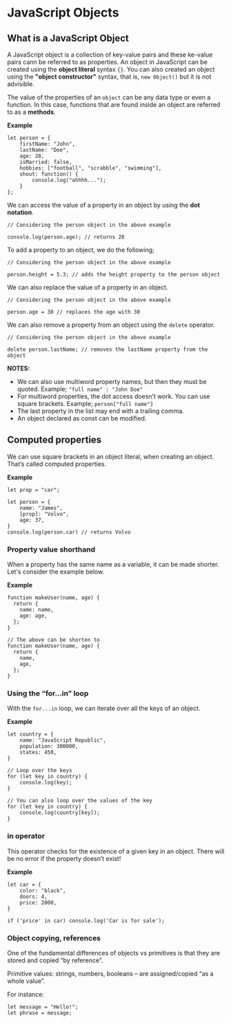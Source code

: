 # JavaScript Objects

## What is a JavaScript Object

A JavaScript object is a collection of key-value pairs and these ke-value pairs
cann be referred to as properties. An object in JavaScript can be created using
the **object literal** syntax `{}`. You can also created an object using the
**"object constructor"** syntax, that is, `new Object()` but it is not advisible.

The value of the properties of an `object` can be any data type or even a function.
In this case, functions that are found inside an object are referred to as a **methods**.

**Example**

```
let person = {
	firstName: "John",
	lastName: "Doe",
	age: 28,
	isMarried: false,
	hobbies: ["football", "scrabble", "swimming"],
	shout: function() {
		console.log("ahhhh...");
	}
};
```

We can access the value of a property in an object by using the **dot notation**.

```
// Considering the person object in the above example

console.log(person.age); // returns 28
```

To add a property to an object, we do the following;

```
// Considering the person object in the above example

person.height = 5.3; // adds the height property to the person object
```

We can also replace the value of a property in an object.

```
// Considering the person object in the above example

person.age = 30 // replaces the age with 30
```

We can also remove a property from an object using the `delete` operator.

```
// Considering the person object in the above example

delete person.lastName; // removes the lastName property from the object
```

**NOTES:**

- We can also use multiword property names, but then they must be quoted.
  Example; `"full name" : "John Doe"`
- For multiword properties, the dot access doesn’t work. You can use square brackets.
  Example; `person["full name"]`
- The last property in the list may end with a trailing comma.
- An object declared as const can be modified.

## Computed properties

We can use square brackets in an object literal, when creating an object.
That’s called computed properties.

**Example**

```
let prop = "car";

let person = {
	name: "James",
	[prop]: "Volvo",
	age: 37,
}
console.log(person.car) // returns Volvo
```

### Property value shorthand

When a property has the same name as a variable, it can be made shorter. Let's
consider the example below.

**Example**

```
function makeUser(name, age) {
  return {
    name: name,
    age: age,
  };
}

// The above can be shorten to
function makeUser(name, age) {
  return {
    name,
    age,
  };
}
```

### Using the “for…in” loop

With the `for...in` loop, we can iterate over all the keys of an object.

**Example**

```
let country = {
	name: "JavaScript Republic",
	population: 300000,
	states: 450,
}

// Loop over the keys
for (let key in country) {
	console.log(key);
}

// You can also loop over the values of the key
for (let key in country) {
	console.log(country[key]);
}
```

### in operator

This operator checks for the existence of a given key in an object. There will
be no error if the property doesn’t exist!

**Example**

```
let car = {
	color: "black",
	doors: 4,
	price: 2000,
}

if ('price' in car) console.log('Car is for sale');
```

### Object copying, references

One of the fundamental differences of objects vs primitives is that they are
stored and copied “by reference”.

Primitive values: strings, numbers, booleans – are assigned/copied “as a whole value”.

For instance:

```
let message = "Hello!";
let phrase = message;
```
